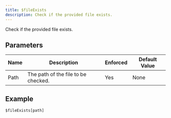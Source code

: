 ```yaml
---
title: $fileExists
description: Check if the provided file exists.
---
```


Check if the provided file exists.
## Parameters
| Name |             Description             | Enforced | Default Value |
|------|-------------------------------------|----------|---------------|
| Path | The path of the file to be checked. | Yes      | None          |
## Example
```eats
$fileExists[path]
```